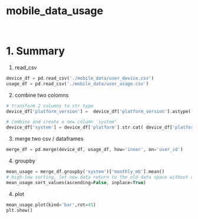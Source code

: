 # mobile_data_usage
 
# 1. Summary

1. read_csv
```php
device_df = pd.read_csv('./mobile_data/user_device.csv')
usage_df = pd.read_csv('./mobile_data/user_usage.csv')
```

2. combine two colomns
```php
# transform 2 columns to str type
device_df['platform_version'] =  device_df['platform_version'].astype('str')

# combine and create a new column 'system'
device_df['system'] = device_df['platform'].str.cat( device_df['platform_version'], sep='_' )
```

3. merge two csv / dataframes
```php
merge_df = pd.merge(device_df, usage_df, how='inner', on='user_id')
```

4. groupby
```php
mean_usage = merge_df.groupby('system')['monthly_mb'].mean()
# high-low sorting, let new data return to the old data space without creating a new var/space
mean_usage.sort_values(ascending=False, inplace=True)
```

4. plot
```php
mean_usage.plot(kind='bar',rot=45)
plt.show()
```
